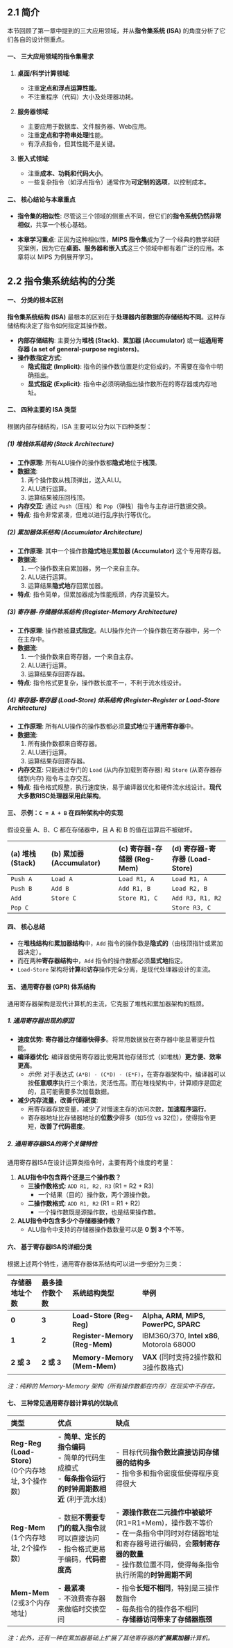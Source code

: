 ## **2.1 简介**

本节回顾了第一章中提到的三大应用领域，并从**指令集系统 (ISA)** 的角度分析了它们各自的设计侧重点。

#### 一、 三大应用领域的指令集需求

1.  **桌面/科学计算领域**:
    -   注重**定点和浮点运算性能**。
    -   不注重程序（代码）大小及处理器功耗。

2.  **服务器领域**:
    -   主要应用于数据库、文件服务器、Web应用。
    -   注重**定点和字符串处理**性能。
    -   有浮点指令，但其性能不是关键。

3.  **嵌入式领域**:
    -   注重**成本、功耗和代码大小**。
    -   一些复杂指令（如浮点指令）通常作为**可定制的选项**，以控制成本。

#### 二、 核心结论与本章重点

-   **指令集的相似性**: 尽管这三个领域的侧重点不同，但它们的**指令系统仍然非常相似**，共享一个核心基础。

-   **本章学习重点**: 正因为这种相似性，**MIPS 指令集**成为了一个经典的教学和研究案例，因为它在**桌面、服务器和嵌入式**这三个领域中都有着广泛的应用。本章将以 MIPS 为例展开学习。



## **2.2 指令集系统结构的分类**

#### 一、 分类的根本区别

**指令集系统结构 (ISA)** 最根本的区别在于**处理器内部数据的存储结构不同**。这种存储结构决定了指令如何指定其操作数。

-   **内部存储结构**: 主要分为**堆栈 (Stack)**、**累加器 (Accumulator)** 或**一组通用寄存器 (a set of general-purpose registers)**。
-   **操作数指定方式**:
    -   **隐式指定 (Implicit)**: 指令的操作数位置是约定俗成的，不需要在指令中明确指出。
    -   **显式指定 (Explicit)**: 指令中必须明确指出操作数所在的寄存器或内存地址。

#### 二、 四种主要的 ISA 类型

根据内部存储结构，ISA 主要可以分为以下四种类型：

##### (1) 堆栈体系结构 (Stack Architecture)
-   **工作原理**: 所有ALU操作的操作数都**隐式地**位于**栈顶**。
-   **数据流**:
    1.  两个操作数从栈顶弹出，送入ALU。
    2.  ALU进行运算。
    3.  运算结果被压回栈顶。
-   **内存交互**: 通过 `Push`（压栈）和 `Pop`（弹栈）指令与主存进行数据交换。
-   **特点**: 指令非常紧凑，但难以进行乱序执行等优化。

##### (2) 累加器体系结构 (Accumulator Architecture)
-   **工作原理**: 其中一个操作数**隐式地**是**累加器 (Accumulator)** 这个专用寄存器。
-   **数据流**:
    1.  一个操作数来自累加器，另一个来自主存。
    2.  ALU进行运算。
    3.  运算结果**隐式地**存回累加器。
-   **特点**: 指令简单，但累加器成为性能瓶颈，内存流量较大。

##### (3) 寄存器-存储器体系结构 (Register-Memory Architecture)
-   **工作原理**: 操作数被**显式指定**。ALU操作允许一个操作数在寄存器中，另一个在主存中。
-   **数据流**:
    1.  一个操作数来自寄存器，一个来自主存。
    2.  ALU进行运算。
    3.  运算结果存回寄存器。
-   **特点**: 指令格式更复杂，操作数长度不一，不利于流水线设计。

##### (4) 寄存器-寄存器 (Load-Store) 体系结构 (Register-Register or Load-Store Architecture)
-   **工作原理**: 所有ALU操作的操作数都必须**显式地**位于**通用寄存器**中。
-   **数据流**:
    1.  所有操作数都来自寄存器。
    2.  ALU进行运算。
    3.  运算结果存回寄存器。
-   **内存交互**: 只能通过专门的 `Load` (从内存加载到寄存器) 和 `Store` (从寄存器存储到内存) 指令与主存交互。
-   **特点**: 指令格式规整，执行速度快，易于编译器优化和硬件流水线设计。**现代大多数RISC处理器采用此架构**。

#### 三、 示例：`C = A + B` 在四种架构中的实现

假设变量 A、B、C 都在存储器中，且 A 和 B 的值在运算后不被破坏。

| (a) 堆栈 (Stack) | (b) 累加器 (Accumulator) | (c) 寄存器-存储器 (Reg-Mem) | (d) 寄存器-寄存器 (Load-Store) |
| :--------------- | :----------------------- | :-------------------------- | :----------------------------- |
| `Push A`         | `Load A`                 | `Load R1, A`                | `Load R1, A`                   |
| `Push B`         | `Add B`                  | `Add R1, B`                 | `Load R2, B`                   |
| `Add`            | `Store C`                | `Store R1, C`               | `Add R3, R1, R2`               |
| `Pop C`          |                          |                             | `Store R3, C`                  |

#### 四、 核心总结

-   在**堆栈结构**和**累加器结构**中，`Add` 指令的操作数是**隐式的**（由栈顶指针或累加器决定）。
-   而在两种**寄存器结构**中，`Add` 指令的操作数都必须**显式地**指定。
-   `Load-Store` 架构将**计算**和**访存**操作完全分离，是现代处理器设计的主流。



#### 五、 通用寄存器 (GPR) 体系结构

通用寄存器架构是现代计算机的主流，它克服了堆栈和累加器架构的瓶颈。

##### 1. 通用寄存器出现的原因
-   **速度优势**: **寄存器比存储器快得多**。将常用数据放在寄存器中能显著提升性能。
-   **编译器优化**: 编译器使用寄存器比使用其他存储形式（如堆栈）**更方便、效率更高**。
    -   *示例*: 对于表达式 `(A*B) - (C*D) - (E*F)`，在寄存器架构中，编译器可以按**任意顺序**执行三个乘法，灵活性高。而在堆栈架构中，计算顺序是固定的，且可能需要多次加载数据。
-   **减少内存流量，改善代码密度**:
    -   用寄存器存放变量，减少了对慢速主存的访问次数，**加速程序运行**。
    -   寄存器地址比存储器地址的**位数少**得多（如5位 vs 32位），使得指令更短，**改善了代码密度**。

##### 2. 通用寄存器ISA的两个关键特性
通用寄存器ISA在设计运算类指令时，主要有两个维度的考量：

1.  **ALU指令中包含两个还是三个操作数？**
    -   **三操作数格式**: `ADD R1, R2, R3`  (R1 = R2 + R3)
        -   一个结果（目的）操作数，两个源操作数。
    -   **二操作数格式**: `ADD R1, R2`  (R1 = R1 + R2)
        -   一个操作数既是源操作数，也是结果操作数。
2.  **ALU指令中包含多少个存储器操作数？**
    -   ALU指令中支持的存储器操作数数量可以是 **0 到 3 个**不等。

#### 六、 基于寄存器ISA的详细分类

根据上述两个特性，通用寄存器体系结构可以进一步细分为三类：

| 存储器地址个数 | 最多操作数个数 | 系统结构类型                  | 举例                                      |
| :------------- | :------------- | :---------------------------- | :---------------------------------------- |
| **0**          | **3**          | **Load-Store (Reg-Reg)**      | **Alpha, ARM, MIPS, PowerPC, SPARC**      |
| **1**          | **2**          | **Register-Memory (Reg-Mem)** | IBM360/370, **Intel x86**, Motorola 68000 |
| **2 或 3**     | **2 或 3**     | **Memory-Memory (Mem-Mem)**   | **VAX** (同时支持2操作数和3操作数格式)    |

*注：纯粹的 Memory-Memory 架构（所有操作数都在内存）在现实中不存在。*

#### 七、 三种常见通用寄存器计算机的优缺点

| 类型                                                   | 优点                                                         | 缺点                                                         |
| :----------------------------------------------------- | :----------------------------------------------------------- | :----------------------------------------------------------- |
| **Reg-Reg (Load-Store)** <br> (0个内存地址, 3个操作数) | - **简单、定长的指令编码**<br>- 简单的代码生成模式<br>- **每条指令运行的时钟周期数相近** (利于流水线) | - 目标代码**指令数比直接访问存储器的结构多**<br>- 指令多和指令密度低使得程序变得很大 |
| **Reg-Mem** <br> (1个内存地址, 2个操作数)              | - 数据**不需要专门的载入指令**就可以直接访问<br>- 指令格式更易于编码，**代码密度高** | - **源操作数在二元操作中被破坏** (R1=R1+Mem)，操作数不等价<br>- 在一条指令中同时对存储器地址和寄存器号进行编码，会**限制寄存器的数量**<br>- 操作数位置不同，使得每条指令执行所需的**时钟周期不同** |
| **Mem-Mem** <br> (2或3个内存地址)                      | - **最紧凑**<br>- 不浪费寄存器来做临时交换空间               | - 指令**长短不相同**，特别是三操作数指令<br>- 每条指令的操作各不相同<br>- **存储器访问带来了存储器瓶颈** |

*注：此外，还有一种在累加器基础上扩展了其他寄存器的**扩展累加器**计算机。*
